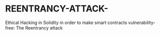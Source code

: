 # REENTRANCY-ATTACK-
Ethical Hacking in Solidity in order to make smart contracts vulnerability-free: The Reentrancy attack 
